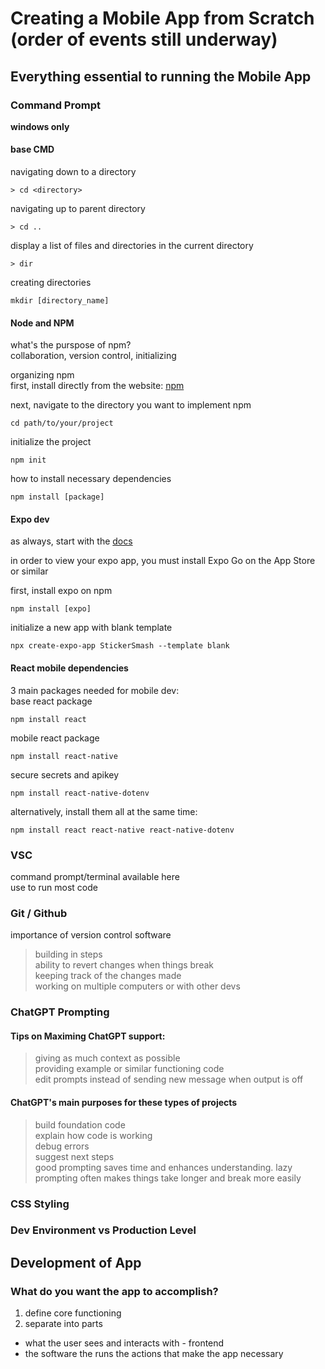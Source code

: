 # Creating a Mobile App from Scratch (order of events still underway)

## Everything essential to running the Mobile App

### Command Prompt
**windows only**  

#### base CMD
navigating down to a directory
```
> cd <directory>
```
navigating up to parent directory
```
> cd ..
```
display a list of files and directories in the current directory
```
> dir
```
creating directories
```
mkdir [directory_name]
```
#### Node and NPM
what's the purspose of npm?  
collaboration, version control, initializing

organizing npm  
first, install directly from the website: [npm](https://nodejs.org/en)  

next, navigate to the directory you want to implement npm
```
cd path/to/your/project
```

initialize the project
```
npm init
```

how to install necessary dependencies
```
npm install [package]
```

#### Expo dev
as always, start with the [docs](https://docs.expo.dev/)  

in order to view your expo app, you must install Expo Go on the App Store or similar 

first, install expo on npm
``` 
npm install [expo]
```

initialize a new app with blank template
```
npx create-expo-app StickerSmash --template blank
```

#### React mobile dependencies

3 main packages needed for mobile dev:  
base react package
```
npm install react
```

mobile react package
```
npm install react-native
```

secure secrets and apikey
```
npm install react-native-dotenv
```

alternatively, install them all at the same time:
```
npm install react react-native react-native-dotenv
```

### VSC

command prompt/terminal available here  
use to run most code

### Git / Github

importance of version control software  
>building in steps  
>ability to revert changes when things break  
>keeping track of the changes made  
>working on multiple computers or with other devs 

### ChatGPT Prompting
#### Tips on Maximing ChatGPT support:
>giving as much context as possible  
>providing example or similar functioning code  
>edit prompts instead of sending new message when output is off

#### ChatGPT's main purposes for these types of projects
>build foundation code  
>explain how code is working  
>debug errors  
>suggest next steps  
>good prompting saves time and enhances understanding. lazy prompting often makes things take longer and break more easily

### CSS Styling

### Dev Environment vs Production Level

## Development of App

### What do you want the app to accomplish?

1. define core functioning
2. separate into parts
- what the user sees and interacts with - frontend
- the software the runs the actions that make the app necessary